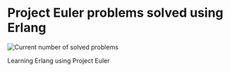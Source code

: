Project Euler problems solved using Erlang
=====
![Current number of solved problems](https://projecteuler.net/profile/challe128.png)

Learning Erlang using Project Euler
